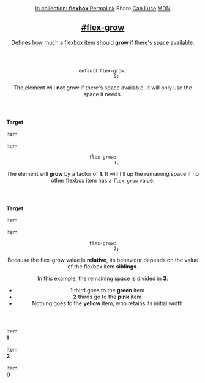 <section id="flex-grow" class="property">
  <header class="property__header">
    <nav class="property__links">
      <a class="property__collection" href="/flexbox/">
        In collection: <strong>flexbox</strong>
      </a>
      <a class="property__links-direct" href="/property/flex-grow/" data-property-name="flex-grow"
        data-tooltip="Single page for this property">Permalink</a>
      <a class="property__share" data-tooltip="Share on Twitter or Facebook" data-property-name="flex-grow">Share</a>
      <a target="_blank" href="http://caniuse.com/#feat=flexbox" data-tooltip="See on Can I use..." rel="external">Can I
        use</a>
      <a target="_blank" href="https://developer.mozilla.org/en/docs/Web/CSS/flex-grow"
        data-tooltip="See on Mozilla Developer Network" rel="external">MDN</a>
    </nav>
    <h2 class="property__name">
      <a href="#flex-grow"><span>#</span>flex-grow</a>
    </h2>
    <div class="property__description">
      <p>Defines how much a flexbox item should <strong>grow</strong> if there&#39;s space available.</p>
    </div>
  </header>
  <section class="example">
    <header class="example__header">
      <p class="example__name">
        <code class="example--default" data-tooltip="This is the property's default value">default</code>
        <code class="example--value" data-tooltip="Click to copy" data-clipboard-text="flex-grow: 0;">flex-grow:
          0;</code>
      </p>
      <div class="example__description">
        <p>The element will <strong>not</strong> grow if there&#39;s space available. It will only use the space it
          needs.</p>
      </div>
    </header>
    <aside class="example__preview">
      <div class="example__browser"><i></i><i></i><i></i></div>
      <div class="example__output">
        <div class="example__output-div flex-grow " id="flex-grow-0">
          <p class="block block--alpha"><strong>Target</strong>
            <p class="block block--pink">Item</p>
            <p class="block block--yellow">Item</p>
        </div>
      </div>
    </aside>
  </section>
  <section class="example">
    <header class="example__header">
      <p class="example__name">
        <code class="example--value" data-tooltip="Click to copy" data-clipboard-text="flex-grow: 1;">flex-grow:
          1;</code>
      </p>
      <div class="example__description">
        <p>The element will <strong>grow</strong> by a factor of <strong>1</strong>. It will fill up the remaining space
          if no other flexbox item has a <code>flex-grow</code> value.</p>
      </div>
    </header>
    <aside class="example__preview">
      <div class="example__browser"><i></i><i></i><i></i></div>
      <div class="example__output">
        <div class="example__output-div flex-grow " id="flex-grow-1">
          <p class="block block--alpha"><strong>Target</strong>
            <p class="block block--pink">Item</p>
            <p class="block block--yellow">Item</p>
        </div>
      </div>
    </aside>
  </section>
  <section class="example">
    <header class="example__header">
      <p class="example__name">
        <code class="example--value" data-tooltip="Click to copy" data-clipboard-text="flex-grow: 2;">flex-grow:
          2;</code>
      </p>
      <div class="example__description">
        <p>Because the flex-grow value is <strong>relative</strong>, its behaviour depends on the value of the flexbox
          item <strong>siblings</strong>.</p>
        <p>In this example, the remaining space is divided in <strong>3</strong>:</p>
        <ul>
          <li><strong>1</strong> third goes to the <strong>green</strong> item</li>
          <li><strong>2</strong> thirds go to the <strong>pink</strong> item</li>
          <li>Nothing goes to the <strong>yellow</strong> item, who retains its initial width</li>
        </ul>
      </div>
    </header>
    <aside class="example__preview">
      <div class="example__browser"><i></i><i></i><i></i></div>
      <div class="example__output">
        <div class="example__output-div flex-grow " id="flex-grow-2">
          <p class="block block--alpha">Item<br><strong>1</strong>
            <p class="block block--pink">Item<br><strong>2</strong></p>
            <p class="block block--yellow">Item<br><strong>0</strong></p>
        </div>
      </div>
    </aside>
  </section>
</section>